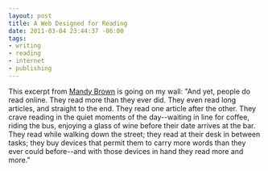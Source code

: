 ```yaml
--- 
layout: post
title: A Web Designed for Reading
date: 2011-03-04 23:44:37 -06:00
tags:
- writing
- reading
- internet
- publishing
---
```

This excerpt from <a href="http://blog.readability.com/2011/02/a-web-designed-for-reading/">Mandy Brown</a> is going on my wall: "And yet, people do read online. They read more than they ever did. They even read long articles, and straight to the end. They read one article after the other. They crave reading in the quiet moments of the day--waiting in line for coffee, riding the bus, enjoying a glass of wine before their date arrives at the bar. They read while walking down the street; they read at their desk in between tasks; they buy devices that permit them to carry more words than they ever could before--and with those devices in hand they read more and more."
